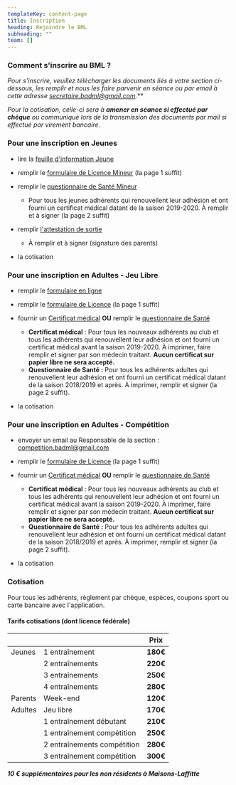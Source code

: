 ```yaml
---
templateKey: content-page
title: Inscription
heading: Rejoindre le BML
subheading: ""
team: []
---
```

### Comment s'inscrire au BML ?

***Pour s'inscrire, veuillez télécharger les documents liés à votre section ci-dessous, les remplir et nous les faire parvenir en séance ou par email à cette adresse* [secretaire.badml@gmail.com](mailto:secretaire.badml@gmail.com)*.***

*Pour la cotisation, celle-ci sera à **amener en séance si effectué par chèque** ou communiqué lors de la transmission des documents par mail si effectué par virement bancaire.*

### Pour une inscription en Jeunes

* lire la [feuille d'information Jeune](/assets/information_jeune.pdf)
* remplir le [formulaire de Licence Mineur](/assets/ffbad_-_mineurs_formulaire_licence_saisonniere_2021-2022.pdf) (la page 1 suffit)
* remplir le [questionnaire de Santé Mineur](/assets/ffbad_-_mineurs_questionnaire_sante.pdf)

  * Pour tous les jeunes adhérents qui renouvellent leur adhésion et ont fourni un certificat médical datant de la saison 2019-2020. À remplir et à signer (la page 2 suffit)
* remplir [l'attestation de sortie](/assets/sortie-seances-jeunes.pdf)

  * À remplir et à signer (signature des parents)
* la cotisation

### Pour une inscription en Adultes - Jeu Libre

* remplir le [formulaire en ligne](https://forms.gle/DWUKRwiG4UhJjWmEA)
* remplir le [formulaire de Licence](/assets/ffbad_-_adultes_formulaire_licence_saisonniere_2021-2022.pdf) (la page 1 suffit)
* fournir un [Certificat médical](/assets/ffbad_-_tous_certificat_medical_non_contre-indication.pdf) **OU** remplir le [questionnaire de Santé](/assets/ffbad_-_adultes_questionnaire_sante.pdf)

  * **Certificat médical** : Pour tous les nouveaux adhérents au club et tous les adhérents qui renouvellent leur adhésion et ont fourni un certificat médical avant la saison 2019-2020. À imprimer, faire remplir  et signer par son médecin traitant. **Aucun certificat sur papier libre ne sera accepté.**
  * **Questionnaire de Santé :** Pour tous les adhérents adultes qui renouvellent leur adhésion et ont fourni un certificat médical datant de la saison 2018/2019 et après. À imprimer, remplir et signer (la page 2 suffit).
* la cotisation

### Pour une inscription en Adultes - Compétition

* envoyer un email au Responsable de la section : [competition.badml@gmail.com](mailto:competition.badml@gmail.com)
* remplir le [formulaire de Licence](/assets/ffbad_-_adultes_formulaire_licence_saisonniere_2021-2022.pdf) (la page 1 suffit)
* fournir un [Certificat médical](/assets/ffbad_-_tous_certificat_medical_non_contre-indication.pdf) **OU** remplir le [questionnaire de Santé](/assets/ffbad_-_adultes_questionnaire_sante.pdf)

  * **Certificat médical** : Pour tous les nouveaux adhérents au club et tous les adhérents qui renouvellent leur adhésion et ont fourni un certificat médical avant la saison 2019-2020. À imprimer, faire remplir  et signer par son médecin traitant. **Aucun certificat sur papier libre ne sera accepté.**
  * **Questionnaire de Santé :** Pour tous les adhérents adultes qui renouvellent leur adhésion et ont fourni un certificat médical datant de la saison 2018/2019 et après. À imprimer, remplir et signer (la page 2 suffit).
* la cotisation

### Cotisation

Pour tous les adhérents, règlement par chèque, espèces, coupons sport ou carte bancaire avec l'application.

#### Tarifs cotisations (dont licence fédérale)

|         |                             | Prix     |
| ------- | --------------------------- | -------- |
| Jeunes  | 1 entraînement              | **180€** |
|         | 2 entraînements             | **220€** |
|         | 3 entraînements             | **250€** |
|         | 4 entraînements             | **280€** |
| Parents | Week-end                    | **120€** |
| Adultes | Jeu libre                   | **170€** |
|         | 1 entraînement débutant     | **210€** |
|         | 1 entraînement compétition  | **250€** |
|         | 2 entraînements compétition | **280€** |
|         | 3 entraînement compétition  | **300€** |

***10 € supplémentaires pour les non résidents à Maisons-Laffitte***